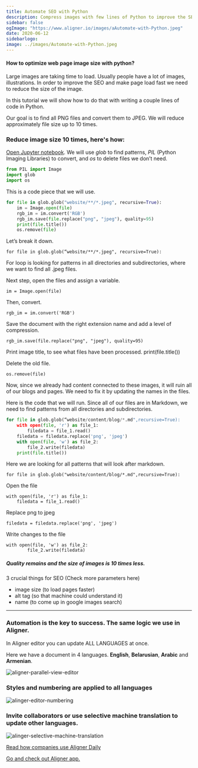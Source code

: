 ```yaml
---
title: Automate SEO with Python
description: Compress images with few lines of Python to improve the SEO. Reduce images size 10 times. Automate multilingual processes with Aligner.
sidebar: false
ogImage: "https://www.aligner.io/images/aAutomate-with-Python.jpeg" 
date: 2020-06-12
sidebarlogo: 
image: ../images/Automate-with-Python.jpeg
---
```

#### How to optimize web page image size with python?

Large images are taking time to load. Usually people have a lot of images, illustrations. In order to improve the SEO and make page load fast we need to reduce the size of the image.

In this tutorial we will show how to do that with writing a couple lines of code in Python.

Our goal is to find all PNG files and convert them to JPEG. We will reduce approximately file size up to 10 times.

### Reduce image size 10 times, here's how:

[Open Jupyter notebook](https://jupyter.org/). We will use *glob* to find patterns, *PIL* (Python Imaging Libraries) to convert, and *os* to delete files we don’t need.

``` python 
from PIL import Image
import glob
import os
````

This is a code piece that we will use.

``` python 
for file in glob.glob("website/**/*.jpeg", recursive=True):
    im = Image.open(file)
    rgb_im = im.convert('RGB')
    rgb_im.save(file.replace("png", "jpeg"), quality=95)
    print(file.title())
    os.remove(file)
```

Let’s break it down.


    for file in glob.glob(“website/**/*.jpeg", recursive=True):

For loop is looking for patterns in all directories and subdirectories, where we want to find all .jpeg files.

Next step, open the files and assign a variable.

    im = Image.open(file)

Then, convert.

    rgb_im = im.convert('RGB')  

Save the document with the right extension name and add a level of compression.

    rgb_im.save(file.replace("png", "jpeg"), quality=95)

Print image title, to see what files have been processed.
    print(file.title()) 


Delete the old file.

    os.remove(file)

Now, since we already had content connected to these images, it will ruin all of our blogs and pages. We need to fix it by updating the names in the files.

Here is the code that we will run. Since all of our files are in Markdown, we need to find patterns from all directories and subdirectories.

```python
for file in glob.glob(“website/content/blog/*.md",recursive=True):
    with open(file, 'r') as file_1:
        filedata = file_1.read()
    filedata = filedata.replace('png', 'jpeg')
    with open(file, 'w') as file_2:
        file_2.write(filedata)
    print(file.title())
```

Here we are looking for all patterns that will look after markdown.

    for file in glob.glob("website/content/blog/*.md",recursive=True):

Open the file

    with open(file, 'r') as file_1:
        filedata = file_1.read()

Replace png to jpeg

    filedata = filedata.replace('png', 'jpeg')

Write changes to the file

    with open(file, 'w') as file_2:
            file_2.write(filedata)  

##### Quality remains and the size of images is 10 times less.

3 crucial things for SEO (Check more parameters here)

- image size (to load pages faster)
- alt tag (so that machine could understand it)
- name (to come up in google images search)
___


### Automation is the key to success. The same logic we use in Aligner.

In Aligner editor you can update ALL LANGUAGES at once.

Here we have a document in 4 languages. **English**, **Belarusian**, **Arabic** and **Armenian**.


![aligner-parallel-view-editor](../alinger-python-editor.jpeg)

### Styles and numbering are applied to all languages
![alinger-editor-numbering](../aligner-numbering-python.jpeg)

### Invite collaborators or use selective machine translation to update other languages.

![alinger-selective-machine-translation](../selective-aligner-python.jpeg)

[Read how companies use Aligner Daily](/case/)

[Go and check out Aligner app.](https://app.aligner.io)



